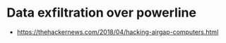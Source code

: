 # Data exfiltration over powerline



* https://thehackernews.com/2018/04/hacking-airgap-computers.html



